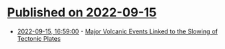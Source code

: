 # [Published on 2022-09-15](index.md)

* [2022-09-15, 16:59:00](https://soylentnews.org/article.pl?sid=22/09/15/0243248&from=rss) - [Major Volcanic Events Linked to the Slowing of Tectonic Plates](https://soylentnews.org/article.pl?sid=22/09/15/0243248&from=rss)
